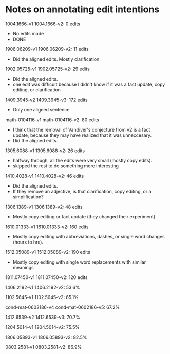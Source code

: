 # Notes on annotating edit intentions

1004.1666-v1	1004.1666-v2: 0 edits
- No edits made 
- DONE

1906.06209-v1	1906.06209-v2:  11 edits
- Did the aligned edits. Mostly clarification

1902.05725-v1	1902.05725-v2:	29 edits
- Did the aligned edits. 
- one edit was difficult because I didn't know if it was a fact update, copy editing, or clarification

1409.3945-v2	1409.3945-v3:	172 edits
- Only one aligned sentence

math-0104116-v1	math-0104116-v2:	80 edits
- I think that the removal of Vandiver's conjecture from v2 is a fact update, because they may have realized that it was unneccesary.
- Did the aligned edits.

1305.6088-v1	1305.6088-v2: 26 edits
- halfway through, all the edits were very small (mostly copy edits).
- skipped the rest to do something more interesting

1410.4028-v1	1410.4028-v2:	46 edits
- Did the aligned edits.
- If they remove an adjective, is that clarification, copy editing, or a simplification?

1306.1389-v1	1306.1389-v2:	48 edits
- Mostly copy editing or fact update (they changed their experiment)

1610.01333-v1	1610.01333-v2:	160 edits
- Mostly copy editing with abbreviations, dashes, or single word changes (hours to hrs).

1512.05089-v1	1512.05089-v2:	190 edits
- Mostly copy editing with single word replacements with similar meanings

1811.07450-v1	1811.07450-v2:	120 edits


1406.2192-v1	1406.2192-v2:	53.6%

1102.5645-v1	1102.5645-v2:	65.1%

cond-mat-0602186-v4	cond-mat-0602186-v5:	67.2%

1412.6539-v2	1412.6539-v3:	70.7%

1204.5014-v1	1204.5014-v2:	75.5%

1806.05893-v1	1806.05893-v2:	82.5%

0803.2581-v1	0803.2581-v2:	86.9%